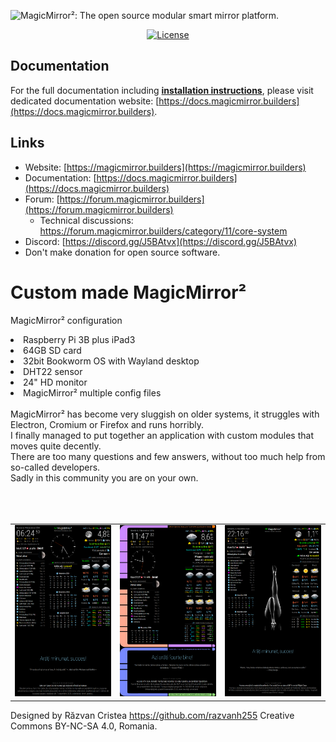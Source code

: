 ![MagicMirror²: The open source modular smart mirror platform. ](.github/header.png)

<p style="text-align: center">
  <a href="https://choosealicense.com/licenses/mit">
		<img src="https://img.shields.io/badge/license-MIT-blue.svg" alt="License">
	</a>
</p>

## Documentation

For the full documentation including **[installation instructions](https://docs.magicmirror.builders/getting-started/installation.html)**, please visit dedicated documentation website: [https://docs.magicmirror.builders](https://docs.magicmirror.builders).

## Links

- Website: [https://magicmirror.builders](https://magicmirror.builders)
- Documentation: [https://docs.magicmirror.builders](https://docs.magicmirror.builders)
- Forum: [https://forum.magicmirror.builders](https://forum.magicmirror.builders)
  - Technical discussions: https://forum.magicmirror.builders/category/11/core-system
- Discord: [https://discord.gg/J5BAtvx](https://discord.gg/J5BAtvx)
- Don't make donation for open source software.

# Custom made MagicMirror²

MagicMirror² configuration
<li>Raspberry Pi 3B plus iPad3
<li>64GB SD card
<li>32bit Bookworm OS with Wayland desktop
<li>DHT22 sensor
<li>24" HD monitor
<li>MagicMirror² multiple config files
  <br>
  <br>MagicMirror² has become very sluggish on older systems, it struggles with Electron, Cromium or Firefox and runs horribly.
  <br>I finally managed to put together an application with custom modules that moves quite decently.
  <br>There are too many questions and few answers, without too much help from so-called developers. 
  <br>Sadly in this community you are on your own.
  <br></br>
<br><br>
<table style='border:0'><tr><td>
<img src=https://github.com/razvanh255/MagicMirror2/blob/master/classic.png>
</td><td>
<img src=https://github.com/razvanh255/MagicMirror2/blob/master/startrek.png>
</td><td>
<img src=https://github.com/razvanh255/MagicMirror2/blob/master/nudeart.png>
</td></tr></table>

Designed by Răzvan Cristea https://github.com/razvanh255 Creative Commons BY-NC-SA 4.0, Romania.
